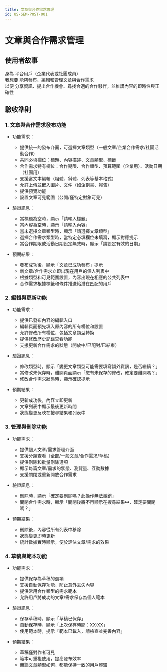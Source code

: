 ```yaml
---
title: 文章與合作需求管理
id: US-SEM-POST-001
---
```


# 文章與合作需求管理

## 使用者故事

身為 平台用戶（企業代表或社團成員）  
我想要 能夠發布、編輯和管理文章與合作需求  
以便 分享資訊、提出合作機會、尋找合適的合作夥伴，並維護內容的即時性與正確性

## 驗收準則

### 1. 文章與合作需求發布功能

- 功能需求：

  - 提供統一的發布介面，可選擇文章類型（一般文章/企業合作需求/社團活動合作）
  - 共同必填欄位：標題、內容描述、文章類型、標籤
  - 合作需求特有欄位：合作期限、合作類型、預算範圍（企業用）、活動日期（社團用）
  - 支援富文本編輯（粗體、斜體、列表等基本格式）
  - 允許上傳並嵌入圖片、文件（如企劃書、報告）
  - 提供預覽功能
  - 設置文章可見範圍（公開/僅特定對象可見）

- 驗證訊息：

  - 當標題為空時，顯示「請輸入標題」
  - 當內容為空時，顯示「請輸入內容」
  - 當未選擇文章類型時，顯示「請選擇文章類型」
  - 選擇合作需求類型時，當特定必填欄位未填寫，顯示對應提示
  - 當合作期限或活動日期設定無效時，顯示「請設定有效的日期」

- 預期結果：
  - 發布成功後，顯示「文章已成功發布」提示
  - 新文章/合作需求立即出現在用戶的個人列表中
  - 根據類型和可見範圍設置，內容出現在相應的公共列表中
  - 合作需求根據標籤和條件推送給潛在匹配的用戶

### 2. 編輯與更新功能

- 功能需求：

  - 提供已發布內容的編輯入口
  - 編輯頁面預先填入原內容的所有欄位和設置
  - 允許修改所有欄位，包括文章類型轉換
  - 提供修改歷史記錄查看功能
  - 支援更新合作需求的狀態（開放中/已配對/已結束）

- 驗證訊息：

  - 修改類型時，顯示「變更文章類型可能需要填寫額外資訊，是否繼續？」
  - 當修改未保存時，離開頁面顯示「您有未保存的修改，確定要離開嗎？」
  - 修改合作需求狀態時，顯示確認提示

- 預期結果：
  - 更新成功後，內容立即更新
  - 文章列表中顯示最後更新時間
  - 狀態變更反映在搜尋結果和列表中

### 3. 管理與刪除功能

- 功能需求：

  - 提供個人文章/需求管理介面
  - 支援分類查看（全部/一般文章/合作需求/草稿）
  - 提供刪除和批量刪除選項
  - 顯示每篇文章/需求的狀態、瀏覽量、互動數據
  - 支援關閉或重新開放合作需求

- 驗證訊息：

  - 刪除時，顯示「確定要刪除嗎？此操作無法撤銷」
  - 關閉合作需求時，顯示「關閉後將不再顯示在搜尋結果中，確定要關閉嗎？」

- 預期結果：
  - 刪除後，內容從所有列表中移除
  - 狀態變更即時更新
  - 統計數據實時顯示，便於評估文章/需求的效果

### 4. 草稿與範本功能

- 功能需求：

  - 提供保存為草稿的選項
  - 支援自動保存功能，防止意外丟失內容
  - 提供常用合作類型的需求範本
  - 允許用戶將成功的文章/需求保存為個人範本

- 驗證訊息：

  - 保存草稿時，顯示「草稿已保存」
  - 自動保存時，顯示「上次保存時間：XX:XX」
  - 使用範本時，提示「範本已載入，請檢查並完善內容」

- 預期結果：
  - 草稿僅對作者可見
  - 範本可重複使用，提高發布效率
  - 無論文章類型如何，都能保持一致的用戶體驗
